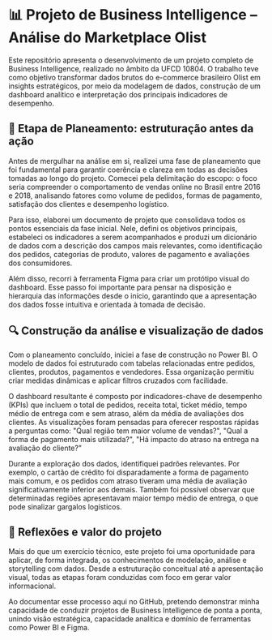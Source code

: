 # 📊 Projeto de Business Intelligence – Análise do Marketplace Olist

Este repositório apresenta o desenvolvimento de um projeto completo de Business Intelligence, realizado no âmbito da UFCD 10804. O trabalho teve como objetivo transformar dados brutos do e-commerce brasileiro Olist em insights estratégicos, por meio da modelagem de dados, construção de um dashboard analítico e interpretação dos principais indicadores de desempenho.

## 🔹 Etapa de Planeamento: estruturação antes da ação

Antes de mergulhar na análise em si, realizei uma fase de planeamento que foi fundamental para garantir coerência e clareza em todas as decisões tomadas ao longo do projeto. Comecei pela delimitação do escopo: o foco seria compreender o comportamento de vendas online no Brasil entre 2016 e 2018, analisando fatores como volume de pedidos, formas de pagamento, satisfação dos clientes e desempenho logístico.

Para isso, elaborei um documento de projeto que consolidava todos os pontos essenciais da fase inicial. Nele, defini os objetivos principais, estabeleci os indicadores a serem acompanhados e produzi um dicionário de dados com a descrição dos campos mais relevantes, como identificação dos pedidos, categorias de produto, valores de pagamento e avaliações dos consumidores.

Além disso, recorri à ferramenta Figma para criar um protótipo visual do dashboard. Esse passo foi importante para pensar na disposição e hierarquia das informações desde o início, garantindo que a apresentação dos dados fosse intuitiva e orientada à tomada de decisão.

## 🔍 Construção da análise e visualização de dados

Com o planeamento concluído, iniciei a fase de construção no Power BI. O modelo de dados foi estruturado com tabelas relacionadas entre pedidos, clientes, produtos, pagamentos e vendedores. Essa organização permitiu criar medidas dinâmicas e aplicar filtros cruzados com facilidade.

O dashboard resultante é composto por indicadores-chave de desempenho (KPIs) que incluem o total de pedidos, receita total, ticket médio, tempo médio de entrega com e sem atraso, além da média de avaliações dos clientes. As visualizações foram pensadas para oferecer respostas rápidas a perguntas como: "Qual região tem maior volume de vendas?", "Qual a forma de pagamento mais utilizada?", "Há impacto do atraso na entrega na avaliação do cliente?"

Durante a exploração dos dados, identifiquei padrões relevantes. Por exemplo, o cartão de crédito foi disparadamente a forma de pagamento mais comum, e os pedidos com atraso tiveram uma média de avaliação significativamente inferior aos demais. Também foi possível observar que determinadas regiões apresentavam maior tempo médio de entrega, o que pode sinalizar gargalos logísticos.

## 📌 Reflexões e valor do projeto

Mais do que um exercício técnico, este projeto foi uma oportunidade para aplicar, de forma integrada, os conhecimentos de modelação, análise e storytelling com dados. Desde a estruturação conceitual até a apresentação visual, todas as etapas foram conduzidas com foco em gerar valor informacional.

Ao documentar esse processo aqui no GitHub, pretendo demonstrar minha capacidade de conduzir projetos de Business Intelligence de ponta a ponta, unindo visão estratégica, capacidade analítica e domínio de ferramentas como Power BI e Figma.
